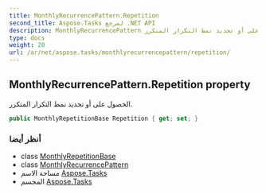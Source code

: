 ```yaml
---
title: MonthlyRecurrencePattern.Repetition
second_title: Aspose.Tasks لمرجع .NET API
description: MonthlyRecurrencePattern ملكية. الحصول على أو تحديد نمط التكرار المتكرر.
type: docs
weight: 20
url: /ar/net/aspose.tasks/monthlyrecurrencepattern/repetition/
---
```

## MonthlyRecurrencePattern.Repetition property

الحصول على أو تحديد نمط التكرار المتكرر.

```csharp
public MonthlyRepetitionBase Repetition { get; set; }
```

### أنظر أيضا

* class [MonthlyRepetitionBase](../../monthlyrepetitionbase/)
* class [MonthlyRecurrencePattern](../)
* مساحة الاسم [Aspose.Tasks](../../monthlyrecurrencepattern/)
* المجسم [Aspose.Tasks](../../../)


